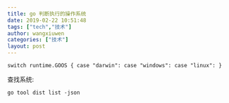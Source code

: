```yaml
---
title: go 判断执行的操作系统
date: 2019-02-22 10:51:48
tags: ["tech","技术"]
author: wangxiuwen
categories: ["技术"]
layout: post
---
```


```
switch runtime.GOOS { case "darwin": case "windows": case "linux": }
```

查找系统:

```
go tool dist list -json
```